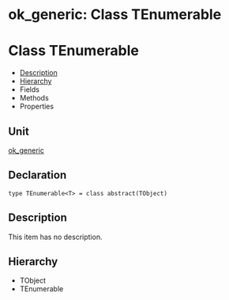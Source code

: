 # ok\_generic: Class TEnumerable


# Class TEnumerable
<span id="TEnumerable"/>

- [Description](#PasDoc-Description)
- [Hierarchy](#PasDoc-Hierarchy)
- Fields
- Methods
- Properties

<span id="PasDoc-Description"/>

## Unit


[ok\_generic](ok_generic.md)


## Declaration


```type TEnumerable<T> = class abstract(TObject)```


## Description
This item has no description.



## Hierarchy


<span id="PasDoc-Hierarchy"/>

- TObject
- TEnumerable


